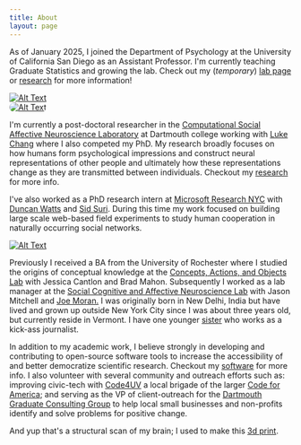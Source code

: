 ```yaml
---
title: About
layout: page
---
```


<div class="side-by-side-reversed">
    <div class="text">
        <p>As of January 2025, I joined the Department of Psychology at the University of California San Diego as an Assistant Professor. I'm currently teaching Graduate Statistics and growing the lab. Check out my (<em>temporary</em>) <a class="link" href="{{site.url}}/lab">lab page</a> or <a href="{{site.url}}/research">research</a> for more information!</p>
    </div>
    <div class="image">
    	<a class="link" href="{{site.url}}/lab">
        <img class="image" src="{{site.url}}/assets/images/UCSD_logo.jpg" alt="Alt Text"> </a>
    </div>
</div>

<div class="side-by-side">
    <div class="image">
    	<a href="https://www.cosanlab.com/">
        <img class="image" style="border-radius:35px" src="{{site.url}}/assets/images/cosanlab_logo.jpg" alt="Alt Text" > </a>
    </div>
    <div class="text">
        <p>I'm currently a post-doctoral researcher in the <a class="" href="http://cosanlab.com">Computational Social Affective Neuroscience Laboratory</a> at Dartmouth college working with <a class="nounderline" href="http://lukejchang.com">Luke Chang</a> where I also competed my PhD. My research broadly focuses on how humans form psychological impressions and construct neural representations of other people and ultimately how these representations change as they are transmitted between individuals.  Checkout my <a class="nounderline" href="{{site.url}}/research">research</a> for more info.</p>
    </div>
</div>

<div class="side-by-side-reversed">
    <div class="text">
        <p>I've also worked as a PhD research intern at <a class="nounderline" href="https://www.microsoft.com/en-us/research/lab/microsoft-research-new-york/">Microsoft Research NYC</a> with <a class="nounderline" href="https://www.asc.upenn.edu/people/faculty/duncan-watts-phd">Duncan Watts</a> and <a class="nounderline" href="https://www.sidsuri.com/">Sid Suri</a>. During this time my work focused on building large scale web-based field experiments to study human cooperation in naturally occurring social networks.</p>
    </div>
    <div class="image">
    	<a class="link" href="https://www.microsoft.com/en-us/research/lab/microsoft-research-new-york/">
        <img class="image" src="{{site.url}}/assets/images/MSFT_logo.png" alt="Alt Text"> </a>
    </div>
</div>

<p class="about-para">Previously I received a BA from the University of Rochester where I studied the origins of conceptual knowledge at the <a href="https://www.cmu.edu/dietrich/psychology/caoslab/" class="nounderline">Concepts, Actions, and Objects Lab</a> with Jessica Cantlon and Brad Mahon. Subsequently I worked as a lab manager at the <a href="http://www.wjh.harvard.edu/~scanlab/" class="nounderline">Social Cognitive and Affective Neuroscience Lab</a> with Jason Mitchell and <a href="http://www.linkedin.com/in/joe-moran-32261662/" class="nounderline">Joe Moran.</a> I was originally born in New Delhi, India but have lived and grown up outside New York City since I was about three years old, but currently reside in Vermont. I have one younger <a href="http://www.jihiijolly.com/" class="nounderline">sister</a> who works as a kick-ass journalist.</p>

<p class="about-para">In addition to my academic work, I believe strongly in developing and contributing to open-source software tools to increase the accessibility of and better democratize scientific research. Checkout my <a class="nounderline" href="{{site.url}}/software">software</a> for more info. I also volunteer with several community and outreach efforts such as: improving civic-tech with <a class="nounderline" href="https://codeforuv.org/">Code4UV</a> a local brigade of the larger <a class="nounderline" href="https://www.codeforamerica.org/">Code for America</a>; and serving as the VP of client-outreach for the <a class="nounderline" href="https://sites.dartmouth.edu/dgcg/">Dartmouth Graduate Consulting Group</a> to help local small businesses and non-profits identify and solve problems for positive change.</p>

<p class="about-para">And yup that's a structural scan of my brain; I used to make this <a href="https://twitter.com/Eshjolly/status/819221466650705920" class="nounderline">3d print</a>.</p>
